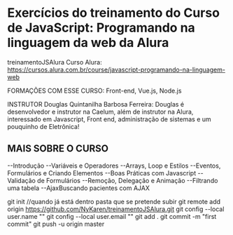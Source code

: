 # Exercícios do treinamento do Curso de JavaScript: Programando na linguagem da web da Alura

treinamentoJSAlura
Curso Alura: https://cursos.alura.com.br/course/javascript-programando-na-linguagem-web

FORMAÇÕES COM ESSE CURSO: Front-end, Vue.js, Node.js

INSTRUTOR
Douglas Quintanilha Barbosa Ferreira: 
Douglas é desenvolvedor e instrutor na Caelum, além de instrutor na Alura, interessado em Javascript, Front end, administração de sistemas e um pouquinho de Eletrônica!

## MAIS SOBRE O CURSO
--Introdução
--Variáveis e Operadores
--Arrays, Loop e Estilos
--Eventos, Formulários e Criando Elementos
--Boas Práticas com Javascript
--Validação de Formulários
--Remoção, Delegação e Animação
--Filtrando uma tabela
--AjaxBuscando pacientes com AJAX

git init //quando já está dentro pasta que se pretende subir
git remote add origin https://github.com/NyKaren/treinamentoJSAlura.git
git config --local user.name ""
git config --local user.email ""
git add .
git commit -m "first commit"
git push -u origin master
